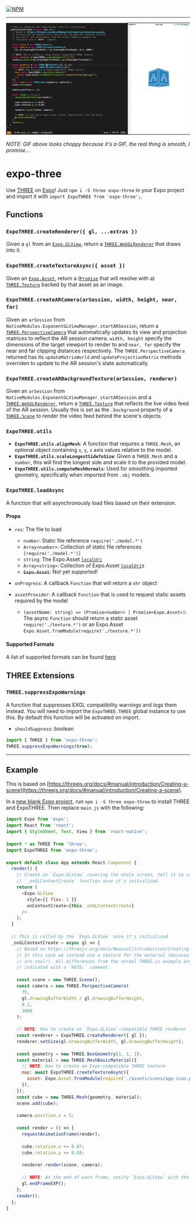 [![NPM](https://nodei.co/npm/expo-three.png)](https://nodei.co/npm/expo-three/)

---

![demo](examples/simple/demo.gif "demo")

_NOTE: GIF above looks choppy because it's a GIF, the real thing is smooth, I
promise..._

# expo-three

Use [THREE](https://threejs.org) on [Expo](https://expo.io)! Just `npm i -S
three expo-three` in your Expo project and import it with `import ExpoTHREE from
'expo-three';`.

## Functions

### `ExpoTHREE.createRenderer({ gl, ...extras })`

Given a `gl` from an
[`Expo.GLView`](https://docs.expo.io/versions/latest/sdk/gl-view.html), return a
[`THREE.WebGLRenderer`](https://threejs.org/docs/#api/renderers/WebGLRenderer)
that draws into it.

### `ExpoTHREE.createTextureAsync({ asset })`

Given an [`Expo.Asset`](https://docs.expo.io/versions/latest/sdk/asset.html),
return a
([`Promise`](https://developer.mozilla.org/en-US/docs/Web/JavaScript/Reference/Global_Objects/Promise)
that will resolve with a)
[`THREE.Texture`](https://threejs.org/docs/#api/textures/Texture) backed by that
asset as an image.

### `ExpoTHREE.createARCamera(arSession, width, height, near, far)`

Given an `arSession` from `NativeModules.ExponentGLViewManager.startARSession`,
return a
[`THREE.PerspectiveCamera`](https://threejs.org/docs/#api/cameras/PerspectiveCamera)
that automatically updates its view and projection matrices to reflect the AR
session camera. `width, height` specify the dimensions of the target viewport to
render to and `near, far` specify the near and far clipping distances
respectively. The `THREE.PerspectiveCamera` returned has its `updateMatrixWorld`
and `updateProjectionMatrix` methods overriden to update to the AR session's
state automatically.

### `ExpoTHREE.createARBackgroundTexture(arSession, renderer)`

Given an `arSession` from `NativeModules.ExponentGLViewManager.startARSession`
and a
[`THREE.WebGLRenderer`](https://threejs.org/docs/#api/renderers/WebGLRenderer),
return a [`THREE.Texture`](https://threejs.org/docs/#api/textures/Texture) that
reflects the live video feed of the AR session. Usually this is set as the
`.background` property of a
[`THREE.Scene`](https://threejs.org/docs/#api/scenes/Scene) to render the video
feed behind the scene's objects.

### `ExpoTHREE.utils`

* **`ExpoTHREE.utils.alignMesh`**: A function that requires a `THREE.Mesh`, an
  optional object containing `x`, `y`, `z` axis values relative to the model.
* **`ExpoTHREE.utils.scaleLongestSideToSize`**: Given a `THREE.Mesh` and a
  `number`, this will find the longest side and scale it to the provided model.
* **`ExpoTHREE.utils.computeMeshNormals`**: Used for smoothing imported
  geometry, specifically when imported from `.obj` models.

### `ExpoTHREE.loadAsync`

A function that will asynchronously load files based on their extension.

#### Props

* `res`: The file to load

  * `number`: Static file reference `require('./model.*')`
  * `Array<number>`: Collection of static file references
    `[require('./model.*')]`
  * `string`: The Expo.Asset
    [`localUri`](https://docs.expo.io/versions/latest/sdk/asset.html#localuri)
  * `Array<string>`: Collection of Expo.Asset
    [`localUri`](https://docs.expo.io/versions/latest/sdk/asset.html#localuri)s
  * ~~`Expo.Asset`~~: Not yet supported!

* `onProgress`: A callback `Function` that will return a `xhr` object
* `assetProvider`: A callback `Function` that is used to request static assets
  required by the model
  * `(assetName: string) => (Promise<number> | Promise<Expo.Asset>)`: The async
    `Function` should return a static asset `require('./texture.*')` or an
    Expo.Asset `Expo.Asset.fromModule(require('./texture.*'))`

#### Supported Formats

A list of supported formats can be found [here](/examples/loader)

## THREE Extensions

### `THREE.suppressExpoWarnings`

A function that suppresses EXGL compatibility warnings and logs them instead.
You will need to import the `ExpoTHREE.THREE` global instance to use this. By
default this function will be activated on import.

* `shouldSuppress`: boolean

```js
import { THREE } from 'expo-three';
THREE.suppressExpoWarnings(true);
```

---

## Example

This is based on
[https://threejs.org/docs/#manual/introduction/Creating-a-scene](https://threejs.org/docs/#manual/introduction/Creating-a-scene).

In a
[new blank Expo project](https://docs.expo.io/versions/v17.0.0/guides/up-and-running.html),
run `npm i -S three expo-three` to install THREE and ExpoTHREE. Then replace
`main.js` with the following:

```js
import Expo from 'expo';
import React from 'react';
import { StyleSheet, Text, View } from 'react-native';

import * as THREE from 'three';
import ExpoTHREE from 'expo-three';

export default class App extends React.Component {
  render() {
    // Create an `Expo.GLView` covering the whole screen, tell it to call our
    // `_onGLContextCreate` function once it's initialized.
    return (
      <Expo.GLView
        style={{ flex: 1 }}
        onContextCreate={this._onGLContextCreate}
      />
    );
  }

  // This is called by the `Expo.GLView` once it's initialized
  _onGLContextCreate = async gl => {
    // Based on https://threejs.org/docs/#manual/introduction/Creating-a-scene
    // In this case we instead use a texture for the material (because textures
    // are cool!). All differences from the normal THREE.js example are
    // indicated with a `NOTE:` comment.

    const scene = new THREE.Scene();
    const camera = new THREE.PerspectiveCamera(
      75,
      gl.drawingBufferWidth / gl.drawingBufferHeight,
      0.1,
      1000
    );

    // NOTE: How to create an `Expo.GLView`-compatible THREE renderer
    const renderer = ExpoTHREE.createRenderer({ gl });
    renderer.setSize(gl.drawingBufferWidth, gl.drawingBufferHeight);

    const geometry = new THREE.BoxGeometry(1, 1, 1);
    const material = new THREE.MeshBasicMaterial({
      // NOTE: How to create an Expo-compatible THREE texture
      map: await ExpoTHREE.createTextureAsync({
        asset: Expo.Asset.fromModule(require('./assets/icons/app-icon.png')),
      }),
    });
    const cube = new THREE.Mesh(geometry, material);
    scene.add(cube);

    camera.position.z = 5;

    const render = () => {
      requestAnimationFrame(render);

      cube.rotation.x += 0.07;
      cube.rotation.y += 0.04;

      renderer.render(scene, camera);

      // NOTE: At the end of each frame, notify `Expo.GLView` with the below
      gl.endFrameEXP();
    };
    render();
  };
}
```
